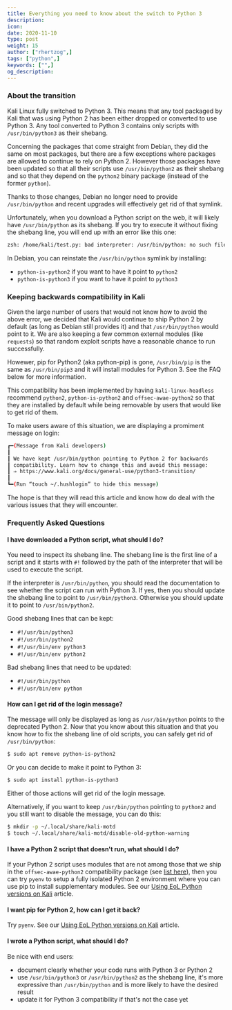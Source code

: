 ```yaml
---
title: Everything you need to know about the switch to Python 3
description:
icon:
date: 2020-11-10
type: post
weight: 15
author: ["rhertzog",]
tags: ["python",]
keywords: ["",]
og_description:
---
```


### About the transition

Kali Linux fully switched to Python 3. This means that any tool packaged by
Kali that was using Python 2 has been either dropped or converted to use Python 3.
Any tool converted to Python 3 contains only scripts with
`/usr/bin/python3` as their shebang.

Concerning the packages that come straight from Debian, they did the same
on most packages, but there are a few exceptions where packages are
allowed to continue to rely on Python 2. However those packages
have been updated so that all their scripts use
`/usr/bin/python2` as their shebang and so that they depend on the
`python2` binary package (instead of the former `python`).

Thanks to those changes, Debian no longer need to provide
`/usr/bin/python` and recent upgrades will effectively get rid of that
symlink. 

Unfortunately, when you download a Python script on the web, it will
likely have `/usr/bin/python` as its shebang. If you try to execute it
without fixing the shebang line, you will end up with an error like
this one:

```sh
zsh: /home/kali/test.py: bad interpreter: /usr/bin/python: no such file or directory
```

In Debian, you can reinstate the `/usr/bin/python` symlink by installing:

- `python-is-python2` if you want to have it point to `python2`
- `python-is-python3` if you want to have it point to `python3`

### Keeping backwards compatibility in Kali

Given the large number of users that would not know how to avoid the above
error, we decided that Kali would continue to ship Python 2 by default (as
long as Debian still provides it) and that `/usr/bin/python` would point
to it. We are also keeping a few common external modules (like `requests`)
so that random exploit scripts have a reasonable chance to run
successfully. 

Howewer, pip for Python2 (aka python-pip) is gone, `/usr/bin/pip` is the
same as `/usr/bin/pip3` and it will install modules for Python 3. See the
FAQ below for more information.

This compatibility has been implemented by having `kali-linux-headless`
recommend `python2`, `python-is-python2` and `offsec-awae-python2` so that
they are installed by default while being removable by users that would
like to get rid of them.

To make users aware of this situation, we are displaying a promiment
message on login:
```sh
┏━(Message from Kali developers)
┃
┃ We have kept /usr/bin/python pointing to Python 2 for backwards
┃ compatibility. Learn how to change this and avoid this message:
┃ ⇒ https://www.kali.org/docs/general-use/python3-transition/
┃
┗━(Run “touch ~/.hushlogin” to hide this message)
```

The hope is that they will read this article and know how do deal with the
various issues that they will encounter.

### Frequently Asked Questions

#### I have downloaded a Python script, what should I do?

You need to inspect its shebang line. The shebang line is the first
line of a script and it starts with `#!` followed by the path
of the interpreter that will be used to execute the script.

If the interpreter is `/usr/bin/python`, you should read the documentation
to see whether the script can run with Python 3. If yes, then you should
update the shebang line to point to `/usr/bin/python3`.  Otherwise you
should update it to point to `/usr/bin/python2`.

Good shebang lines that can be kept:

- `#!/usr/bin/python3`
- `#!/usr/bin/python2`
- `#!/usr/bin/env python3`
- `#!/usr/bin/env python2`

Bad shebang lines that need to be updated:

- `#!/usr/bin/python`
- `#!/usr/bin/env python`

#### How can I get rid of the login message?

The message will only be displayed as long as `/usr/bin/python` points to
the deprecated Python 2. Now that you know about this situation and that
you know how to fix the shebang line of old scripts, you can safely get
rid of `/usr/bin/python`:

```sh
$ sudo apt remove python-is-python2
```

Or you can decide to make it point to Python 3:

```sh
$ sudo apt install python-is-python3
```

Either of those actions will get rid of the login message.

Alternatively, if you want to keep `/usr/bin/python` pointing to
`python2` and you still want to disable the message, you can do
this:

```sh
$ mkdir -p ~/.local/share/kali-motd
$ touch ~/.local/share/kali-motd/disable-old-python-warning
```

#### I have a Python 2 script that doesn't run, what should I do?

If your Python 2 script uses modules that are not among those that we ship
in the `offsec-awae-python2` compatibility package (see [list
here](https://gitlab.com/kalilinux/packages/offsec-courses/-/tree/kali/master/python2-wheels)),
then you can try `pyenv` to setup a fully isolated Python 2 environment
where you can use pip to install supplementary modules. See our [Using EoL
Python versions on Kali](../using-eol-python-versions/) article.

#### I want pip for Python 2, how can I get it back?

Try `pyenv`. See our [Using EoL Python versions on
Kali](../using-eol-python-versions/) article.

#### I wrote a Python script, what should I do?

Be nice with end users:

- document clearly whether your code runs with Python 3 or Python 2
- use `/usr/bin/python3` or `/usr/bin/python2` as the shebang line,
  it's more expressive than `/usr/bin/python` and is more likely to have
  the desired result
- update it for Python 3 compatibility if that's not the case yet
